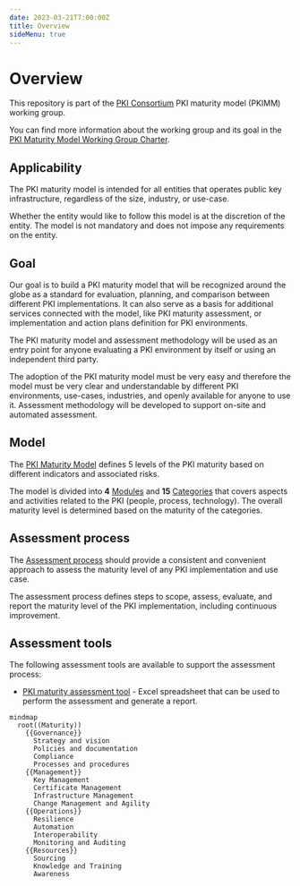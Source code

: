 ```yaml
---
date: 2023-03-21T7:00:00Z
title: Overview
sideMenu: true
---
```


# Overview

This repository is part of the [PKI Consortium](https://pkic.org/) PKI maturity model (PKIMM) working group.

You can find more information about the working group and its goal in the [PKI Maturity Model Working Group Charter](https://pkic.org/wg/pkimm/charter/).

## Applicability

The PKI maturity model is intended for all entities that operates public key infrastructure, regardless of the size, industry, or use-case.

Whether the entity would like to follow this model is at the discretion of the entity. The model is not mandatory and does not impose any requirements on the entity.

## Goal

Our goal is to build a PKI maturity model that will be recognized around the globe as a standard for evaluation, planning, and comparison between different PKI implementations. It can also serve as a basis for additional services connected with the model, like PKI maturity assessment, or implementation and action plans definition for PKI environments.

The PKI maturity model and assessment methodology will be used as an entry point for anyone evaluating a PKI environment by itself or using an independent third party.

The adoption of the PKI maturity model must be very easy and therefore the model must be very clear and understandable by different PKI environments, use-cases, industries, and openly available for anyone to use it. Assessment methodology will be developed to support on-site and automated assessment.

## Model

The [PKI Maturity Model](./model/) defines 5 levels of the PKI maturity based on different indicators and associated risks.

The model is divided into **4** [Modules](./model/maturity-modules/) and **15** [Categories](./model/maturity-categories) that covers aspects and activities related to the PKI (people, process, technology). The overall maturity level is determined based on the maturity of the categories.

## Assessment process

The [Assessment process](./assessment/) should provide a consistent and convenient approach to assess the maturity level of any PKI implementation and use case.

The assessment process defines steps to scope, assess, evaluate, and report the maturity level of the PKI implementation, including continuous improvement.

## Assessment tools

The following assessment tools are available to support the assessment process:
- [PKI maturity assessment tool](./tools/) - Excel spreadsheet that can be used to perform the assessment and generate a report.


```mermaid
mindmap
  root((Maturity))
    {{Governance}}
      Strategy and vision
      Policies and documentation
      Compliance
      Processes and procedures
    {{Management}}
      Key Management
      Certificate Management
      Infrastructure Management
      Change Management and Agility
    {{Operations}}
      Resilience
      Automation
      Interoperability
      Monitoring and Auditing
    {{Resources}}
      Sourcing
      Knowledge and Training
      Awareness
```